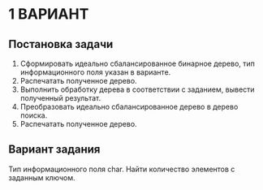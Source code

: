 # 1 ВАРИАНТ
## Постановка задачи
1. Сформировать идеально сбалансированное бинарное дерево, тип информационного поля указан в варианте.
2. Распечатать полученное дерево.
3. Выполнить обработку дерева в соответствии с заданием, вывести полученный результат.
4. Преобразовать идеально сбалансированное дерево в дерево поиска.
5. Распечатать полученное дерево.
## Вариант задания
Тип информационного поля char. Найти количество элементов с заданным ключом.
